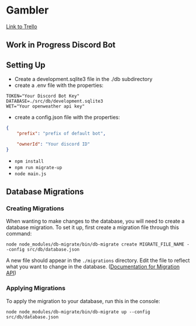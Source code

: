 # Gambler

[Link to Trello](https://trello.com/b/NU3IJV5r/droplootbot)



## Work in Progress Discord Bot


## Setting Up
* Create a development.sqlite3 file in the ./db subdirectory
* create a .env file with the properties: 
```
TOKEN="Your Discord Bot Key" 
DATABASE=./src/db/development.sqlite3
WET="Your openweather api key"
```
* create a config.json file with the properties: 
```json
{
    "prefix": "prefix of default bot",

    "ownerId": "Your discord ID"
}
```
* `npm install`
* `npm run migrate-up`
* `node main.js`

## Database Migrations

### Creating Migrations
When wanting to make changes to the database, you will need to create a database migration. To set it up, first create a migration file through this command:

`node node_modules/db-migrate/bin/db-migrate create MIGRATE_FILE_NAME --config src/db/database.json`

A new file should appear in the `./migrations` directory. Edit the file to reflect what you want to change in the database. ([Documentation for Migration API](https://db-migrate.readthedocs.io/en/latest/API/SQL/))


### Applying Migrations
To apply the migration to your database, run this in the console:

`node node_modules/db-migrate/bin/db-migrate up --config src/db/database.json`




